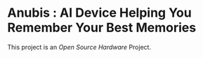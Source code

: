 # Anubis : AI Device Helping You Remember Your Best Memories

This project is an _Open Source Hardware_ Project.